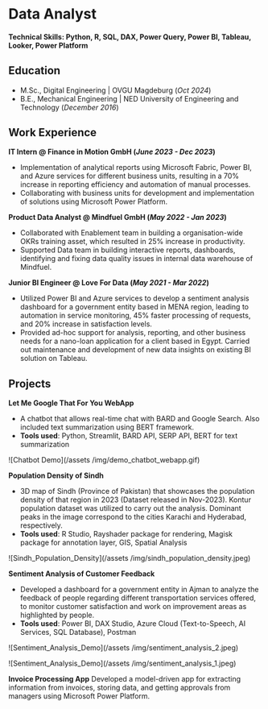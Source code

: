 # Data Analyst

#### Technical Skills: Python, R, SQL, DAX, Power Query, Power BI, Tableau, Looker, Power Platform 

## Education
- M.Sc., Digital Engineering | OVGU Magdeburg (_Oct 2024_)								       		
- B.E., Mechanical Engineering	| NED University of Engineering and Technology (_December 2016_)	 			        		

## Work Experience
**IT Intern @ Finance in Motion GmbH (_June 2023 - Dec 2023_)**
- Implementation of analytical reports using Microsoft Fabric, Power BI, and Azure services for different business units, resulting in a 70% increase in reporting efficiency and automation of manual processes.
- Collaborating with business units for development and implementation of solutions using Microsoft Power Platform.

**Product Data Analyst @ Mindfuel GmbH (_May 2022 - Jan 2023_)**
- Collaborated with Enablement team in building a organisation-wide OKRs training asset, which resulted in 25% increase in productivity.
- Supported Data team in building interactive reports, dashboards, identifying and fixing data quality issues in internal data warehouse of Mindfuel.

**Junior BI Engineer @ Love For Data (_May 2021 - Mar 2022_)**
- Utilized Power BI and Azure services to develop a sentiment analysis dashboard for a government entity based in MENA region, leading to automation in service monitoring, 45% faster processing of requests, and 20% increase in satisfaction levels.
- Provided ad-hoc support for analysis, reporting, and other business needs for a nano-loan application for a client based in Egypt. Carried out maintenance and development of new data insights on existing BI solution on Tableau.

## Projects
**Let Me Google That For You WebApp**
- A chatbot that allows real-time chat with BARD and Google Search. Also included text summarization using BERT framework.
- **Tools used**: Python, Streamlit, BARD API, SERP API, BERT for text summarization

![Chatbot Demo](/assets /img/demo_chatbot_webapp.gif)

**Population Density of Sindh**
- 3D map of Sindh (Province of Pakistan) that showcases the population density of that region in 2023 (Dataset released in Nov-2023). Kontur population dataset was utilized to carry out the analysis. Dominant peaks in the image correspond to the cities Karachi and Hyderabad, respectively.
- **Tools used**: R Studio, Rayshader package for rendering, Magisk package for annotation layer, GIS, Spatial Analysis

![Sindh_Population_Density](/assets /img/sindh_population_density.jpeg)

**Sentiment Analysis of Customer Feedback**
- Developed a dashboard for a government entity in Ajman to analyze the feedback of people regarding different transportation services offered, to monitor customer satisfaction and work on improvement areas as highlighted by people.
- **Tools used**: Power BI, DAX Studio, Azure Cloud (Text-to-Speech, AI Services, SQL Database), Postman

![Sentiment_Analysis_Demo](/assets /img/sentiment_analysis_2.jpeg)

![Sentiment_Analysis_Demo](/assets /img/sentiment_analysis_1.jpeg)

**Invoice Processing App**
Developed a model-driven app for extracting information from invoices, storing data, and getting approvals from managers using Microsoft Power Platform.
